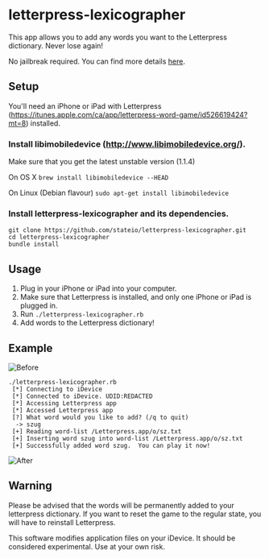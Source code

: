 letterpress-lexicographer
=========================

This app allows you to add any words you want to the Letterpress dictionary.  Never lose again!

No jailbreak required.  You can find more details [here](http://finite.state.io/blog/2012/11/09/hacking-letterpress/).

Setup
-------------
You'll need an iPhone or iPad with Letterpress (https://itunes.apple.com/ca/app/letterpress-word-game/id526619424?mt=8) installed.  

### Install libimobiledevice (http://www.libimobiledevice.org/).  

Make sure that you get the latest unstable version (1.1.4)

On OS X
`brew install libimobiledevice --HEAD`

On Linux (Debian flavour)
`sudo apt-get install libimobiledevice`

### Install letterpress-lexicographer and its dependencies. 

``` shell
git clone https://github.com/stateio/letterpress-lexicographer.git
cd letterpress-lexicographer
bundle install
```

Usage
-----
1. Plug in your iPhone or iPad into your computer.  
2. Make sure that Letterpress is installed, and only one iPhone or iPad is plugged in.
3. Run `./letterpress-lexicographer.rb`
4. Add words to the Letterpress dictionary!

Example
-------

![Before](http://blog.ontoillogical.com/assets/images/letterpress/before.png)

```
./letterpress-lexicographer.rb
 [*] Connecting to iDevice
 [*] Connected to iDevice. UDID:REDACTED
 [*] Accessing Letterpress app
 [*] Accessed Letterpress app
 [?] What word would you like to add? (/q to quit)
  -> szug
 [+] Reading word-list /Letterpress.app/o/sz.txt
 [+] Inserting word szug into word-list /Letterpress.app/o/sz.txt
 [+] Successfully added word szug.  You can play it now!
```

![After](http://blog.ontoillogical.com/assets/images/letterpress/after.png)

Warning
-------
Please be advised that the words will be permanently added to your letterpress dictionary.  If you want to reset the game to the regular state, you will have to reinstall Letterpress.

This software modifies application files on your iDevice.  It should be considered experimental.  Use at your own risk.